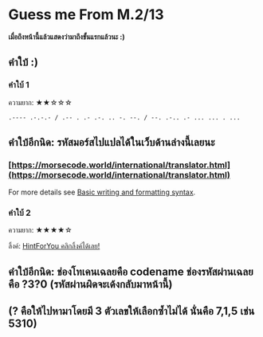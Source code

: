 # Guess me From M.2/13

**เมื่อถึงหน้านี้แล้วแสดงว่ามาถึงขั้นแรกแล้วนะ :)**

## คำใบ้ :)

### คำใบ้ 1
ความยาก: ★★☆☆☆


```markdown
.---- .-.-.- / .-- . .- .-. .. -. --. / --. .-.. .- ... ... . ...
```

## คำใบ้อีกนิด: รหัสมอร์สไปแปลได้ในเว็บด้านล่างนี้เลยนะ
### [https://morsecode.world/international/translator.html](https://morsecode.world/international/translator.html)


For more details see [Basic writing and formatting syntax](https://docs.github.com/en/github/writing-on-github/getting-started-with-writing-and-formatting-on-github/basic-writing-and-formatting-syntax).

### คำใบ้ 2
ความยาก: ★★★★☆

ลิ้งค์: [HintForYou คลิกลิ้งค์ได้เลย!](https://lightningck.github.io/hintforyou/)

## คำใบ้อีกนิด: ช่องโทเคนเฉลยคือ codename ช่องรหัสผ่านเฉลยคือ ?3?0 (รหัสผ่านผิดจะเด้งกลับมาหน้านี้)
## (? คือให้ไปหามาโดยมี 3 ตัวเลขให้เลือกซ้ำไม่ได้ นั่นคือ 7,1,5 เช่น 5310)
